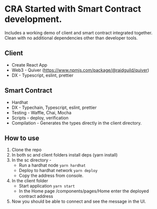 # CRA Started with Smart Contract development.

Includes a working demo of client and smart contract integrated together. Clean with no additional dependencies other than developer tools.

## Client

- Create React App
- Web3 - Quiver (https://www.npmjs.com/package/@raidguild/quiver)
- DX - Typescript, eslint, prettier

## Smart Contract

- Hardhat
- DX - Typechain, Typescript, eslint, prettier
- Testing - Waffle, Chai, Mocha
- Scripts - deploy, verification
- Compilation - Generates the types directly in the client directory.

## How to use

1. Clone the repo
2. In both sc and client folders install deps (yarn install)
3. In the sc directory -
   - Run a hardhat node `yarn hardhat`
   - Deploy to hardhat network `yarn deploy`
   - Copy the address from console.
4. In the client folder
   - Start application `yarn start`
   - In the Home page /components/pages/Home enter the deployed contract address
5. Now you should be able to connect and see the message in the UI.
